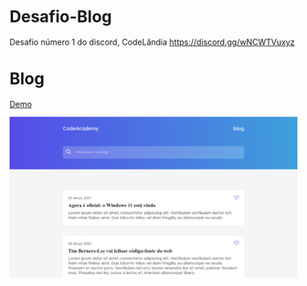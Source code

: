# Desafio-Blog
Desafio número 1 do discord, CodeLândia https://discord.gg/wNCWTVuxyz

# Blog

<a href="https://gifted-bohr-8aa7cc.netlify.app//">
      Demo
    </a>

<p align="center">
  <img src="/print.png" title="Print">
</p>
